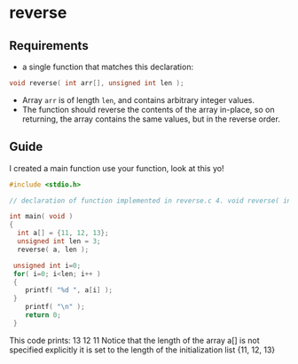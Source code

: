 # reverse

## Requirements
* a single function that matches this declaration:
```C
void reverse( int arr[], unsigned int len );
```
* Array `arr` is of length `len`, and contains arbitrary integer values.
* The function should reverse the contents of the array in-place, so on returning, the array contains the same values, but in the reverse order.

## Guide

I created a main function use your function, look at this yo!

```C
#include <stdio.h>

// declaration of function implemented in reverse.c 4. void reverse( int arr[], unsigned int len );

int main( void )
{
  int a[] = {11, 12, 13};
  unsigned int len = 3; 
  reverse( a, len );

 unsigned int i=0;
 for( i=0; i<len; i++ )
 {
    printf( "%d ", a[i] );
 }
    printf( "\n" );
    return 0; 
 }
```

This code prints:
13 12 11
Notice that the length of the array
a[]
is not specified explicitly it is set to the length of the initialization list
{11, 12, 13}


